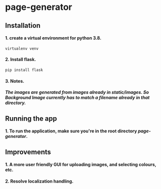 # page-generator


## Installation

#### 1. create a virtual environment for python 3.8.

`virtualenv venv`

#### 2. Install flask.

`pip install flask`

#### 3. Notes.
##### The images are generated from images already in static/images. So *Background Image* currently has to match a filename already in that directory.



## Running the app

#### 1. To run the application, make sure you're in the root directory *page-generator*.



## Improvements

#### 1. A more user friendly GUI for uploading images, and selecting colours, etc.
#### 2. Resolve localization handling.
